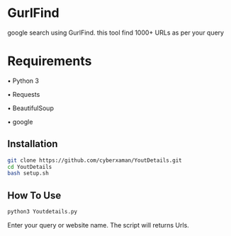 # GurlFind

google search using GurlFind. this tool find 1000+ URLs as per your query


# Requirements


• Python 3

• Requests

• BeautifulSoup

• google
## Installation


```bash
git clone https://github.com/cyberxaman/YoutDetails.git
cd YoutDetails
bash setup.sh
```

## How To Use 

```bash
python3 Youtdetails.py
 ```

Enter your query or website name. The script will returns Urls.

